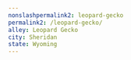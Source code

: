 ```yaml
---
﻿nonslashpermalink2: leopard-gecko
permalink2: /leopard-gecko/
alley: Leopard Gecko
city: Sheridan
state: Wyoming
---
```


